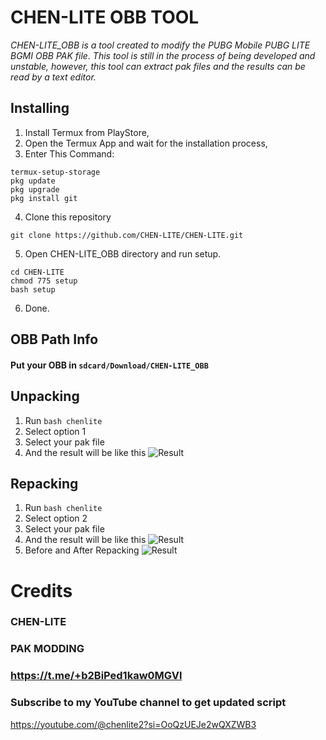 # CHEN-LITE OBB TOOL
_CHEN-LITE_OBB is a tool created to modify the PUBG Mobile PUBG LITE BGMI OBB PAK file. This tool is still in the process of being developed and unstable, however, this tool can extract pak files and the results can be read by a text editor._

## Installing
1. Install Termux from PlayStore,
2. Open the Termux App and wait for the installation process,
3. Enter This Command:
```
termux-setup-storage
pkg update
pkg upgrade
pkg install git
```
4. Clone this repository
```
git clone https://github.com/CHEN-LITE/CHEN-LITE.git
```
5. Open CHEN-LITE_OBB directory and run setup.
```
cd CHEN-LITE
chmod 775 setup
bash setup
```
6. Done.

## OBB Path Info
#### Put your OBB in `sdcard/Download/CHEN-LITE_OBB`

## Unpacking
1. Run ```bash chenlite```
2. Select option 1
3. Select your pak file
4. And the result will be like this
![Result](/screenshot/complete_extraction.jpg)

## Repacking
1. Run ```bash chenlite```
2. Select option 2
3. Select your pak file
4. And the result will be like this
![Result](/screenshot/complete_repacking.jpg)
5. Before and After Repacking
![Result](/screenshot/beforeafter_repacking.jpg)

# Credits
### CHEN-LITE
### PAK MODDING 
### https://t.me/+b2BiPed1kaw0MGVl

### Subscribe to my YouTube channel to get updated script 
https://youtube.com/@chenlite2?si=OoQzUEJe2wQXZWB3
 
